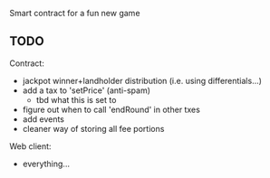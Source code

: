 Smart contract for a fun new game

## TODO
Contract:
- jackpot winner+landholder distribution (i.e. using differentials...)
- add a tax to 'setPrice' (anti-spam)
  - tbd what this is set to
- figure out when to call 'endRound' in other txes
- add events
- cleaner way of storing all fee portions

Web client:
- everything...

